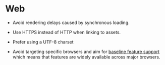 # Web

- Avoid rendering delays caused by synchronous loading.

- Use HTTPS instead of HTTP when linking to assets.

- Prefer using a UTF-8 charset

- Avoid targeting specific browsers and aim for [baseline feature support][]
  which means that features are widely available across major browsers.

[baseline feature support]: https://web-platform-dx.github.io/web-features/
